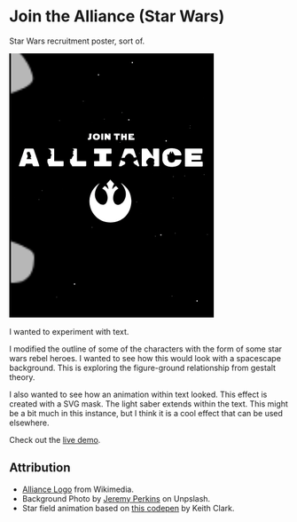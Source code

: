 # Join the Alliance (Star Wars)

Star Wars recruitment poster, sort of.

![screenshot](img/screenshot.gif)

I wanted to experiment with text.

I modified the outline of some of the characters with the form of some star wars rebel heroes. I wanted to see how this would look with a spacescape background. This is exploring the figure-ground relationship from gestalt theory.

I also wanted to see how an animation within text looked. This effect is created with a SVG mask. The light saber extends within the text. This might be a bit much in this instance, but I think it is a cool effect that can be used elsewhere.

Check out the [live demo](https://codepen.io/robjoeol/pen/KKgKzXp).

## Attribution

- [Alliance Logo](https://commons.wikimedia.org/wiki/File:Flag_of_the_Rebel_Alliance.svg) from Wikimedia.
- Background Photo by [Jeremy Perkins](https://unsplash.com/@jeremyperkins?utm_source=unsplash&amp;utm_medium=referral&amp;utm_content=creditCopyText) on Unpslash.
- Star field animation based on [this codepen](https://codepen.io/keithclark/pen/ibEnk) by Keith Clark.
